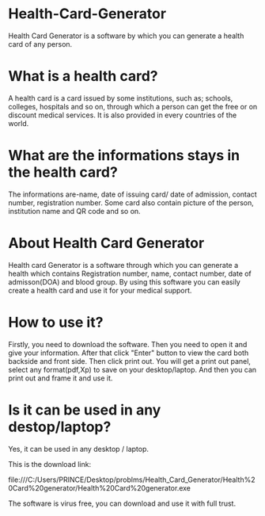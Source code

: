 # Health-Card-Generator

Health Card Generator is a software by which you can generate a health card of any person.

# What is a health card?

A health card is a card issued by some institutions, such as; schools, colleges, hospitals and so on, through which a person can get the free or on discount medical services.
It is also provided in every countries of the world.

# What are the informations stays in the health card?
The informations are-name, date of issuing card/ date of admission, contact number, registration number. Some card also contain picture of the person, institution name and QR code and so on.

# About Health Card Generator
Health card Generator is a software through which you can generate a health which contains Registration number, name, contact number, date of admisson(DOA) and blood group.
By using this software you can easily create a health card and use it for your medical support.

# How to use it?
Firstly, you need to download the software. Then you need to open it and give your information. After that click "Enter" button to view the card both backside and front side. Then
click print out. You will get a print out panel, select any format(pdf,Xp) to save on your desktop/laptop. And then you can print out and frame it and use it.

# Is it can be used in any destop/laptop?
Yes, it can be used in any desktop / laptop.

This is the download link: 

file:///C:/Users/PRINCE/Desktop/problms/Health_Card_Generator/Health%20Card%20generator/Health%20Card%20generator.exe

The software is virus free, you can download and use it with full trust.
